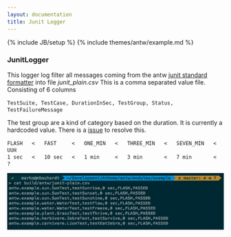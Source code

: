 ```yaml
---
layout: documentation
title: Junit Logger
---
```

{% include JB/setup %}
{% include themes/antw/example.md %}

### JunitLogger
This logger log filter all messages coming from the antw [junit standard formatter](/documentation/junit-formatter/junit-standard-formatter.html) into file *junit_plain.csv*
This is a comma separated value file. Consisting of 6 columns

    TestSuite, TestCase, DurationInSec, TestGroup, Status, TestFailureMessage

The test group are a kind of category based on the duration. It is currently a hardcoded value. There is a [issue](https://github.com/mbauhardt/antw/issues/22) to resolve this.

    FLASH   <   FAST     <   ONE_MIN   <   THREE_MIN   <   SEVEN_MIN   <   UUH
    1 sec   <   10 sec   <   1 min     <   3 min       <   7 min       <   ?

[![JunitLogger](junit_logger.png)](junit_logger.png)
